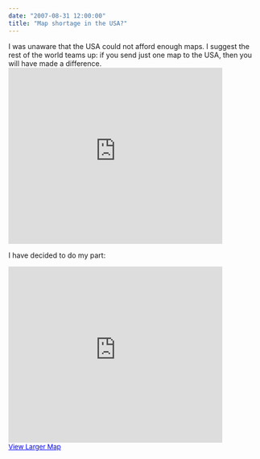 ```yaml
---
date: "2007-08-31 12:00:00"
title: "Map shortage in the USA?"
---
```




I was unaware that the USA could not afford enough maps. I suggest the rest of the world teams up: if you send just one map to the USA, then you will have made a difference.<br/>
<object width="425" height="350"><param name="movie" value="http://www.youtube.com/v/WALIARHHLII"></param><param name="wmode" value="transparent"></param><embed src="https://www.youtube.com/v/WALIARHHLII" type="application/x-shockwave-flash" wmode="transparent" width="425" height="350"></embed></object>

I have decided to do my part:

<iframe width="425" height="350" frameborder="no" scrolling="no" marginheight="0" marginwidth="0" src="https://maps.google.com/?ie=UTF8&#038;ll=37.0625,-95.677068&#038;spn=158.335232,360&#038;t=k&#038;z=1&#038;om=1&#038;output=embed&#038;s=AARTsJqzARj-Z8VnW5pkPMLMmZbqrJcYpw"></iframe><br/><a href="https://maps.google.com/?ie=UTF8&#038;ll=37.0625,-95.677068&#038;spn=158.335232,360&#038;t=k&#038;z=1&#038;om=1&#038;source=embed" style="color:#0000FF;text-align:left;font-size:small">View Larger Map</a>

